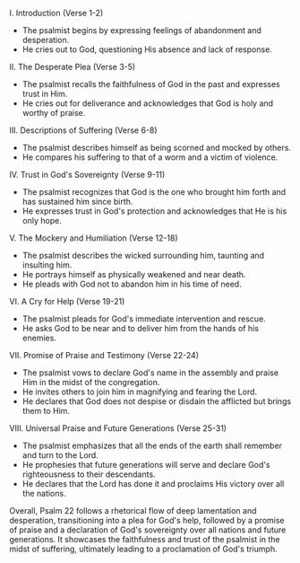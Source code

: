 I. Introduction (Verse 1-2)
- The psalmist begins by expressing feelings of abandonment and desperation.
- He cries out to God, questioning His absence and lack of response.

II. The Desperate Plea (Verse 3-5)
- The psalmist recalls the faithfulness of God in the past and expresses trust in Him.
- He cries out for deliverance and acknowledges that God is holy and worthy of praise.

III. Descriptions of Suffering (Verse 6-8)
- The psalmist describes himself as being scorned and mocked by others.
- He compares his suffering to that of a worm and a victim of violence.

IV. Trust in God's Sovereignty (Verse 9-11)
- The psalmist recognizes that God is the one who brought him forth and has sustained him since birth.
- He expresses trust in God's protection and acknowledges that He is his only hope.

V. The Mockery and Humiliation (Verse 12-18)
- The psalmist describes the wicked surrounding him, taunting and insulting him.
- He portrays himself as physically weakened and near death.
- He pleads with God not to abandon him in his time of need.

VI. A Cry for Help (Verse 19-21)
- The psalmist pleads for God's immediate intervention and rescue.
- He asks God to be near and to deliver him from the hands of his enemies.

VII. Promise of Praise and Testimony (Verse 22-24)
- The psalmist vows to declare God's name in the assembly and praise Him in the midst of the congregation.
- He invites others to join him in magnifying and fearing the Lord.
- He declares that God does not despise or disdain the afflicted but brings them to Him.

VIII. Universal Praise and Future Generations (Verse 25-31)
- The psalmist emphasizes that all the ends of the earth shall remember and turn to the Lord.
- He prophesies that future generations will serve and declare God's righteousness to their descendants.
- He declares that the Lord has done it and proclaims His victory over all the nations.

Overall, Psalm 22 follows a rhetorical flow of deep lamentation and desperation, transitioning into a plea for God's help, followed by a promise of praise and a declaration of God's sovereignty over all nations and future generations. It showcases the faithfulness and trust of the psalmist in the midst of suffering, ultimately leading to a proclamation of God's triumph.